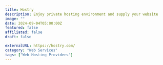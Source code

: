 ```yaml
---
title: Hostry
description: Enjoy private hosting environment and supply your website with an enormous amount of resources.
image: ""
date: 2024-09-04T05:00:00Z
featured: false
affiliated: false
draft: false

externalURL: https://hostry.com/
category: "Web Services"
tags: ["Web Hosting Providers"]
---
```

